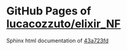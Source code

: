GitHub Pages of [lucacozzuto/elixir_NF](https://github.com/lucacozzuto/elixir_NF.git)
===
Sphinx html documentation of [43a723fd](https://github.com/lucacozzuto/elixir_NF/tree/43a723fd05c28f2d0cf9fe36041a4a8d9d0b4ccb)
